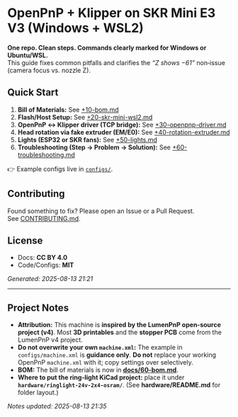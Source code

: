 # OpenPnP + Klipper on SKR Mini E3 V3 (Windows + WSL2)

**One repo. Clean steps. Commands clearly marked for Windows or Ubuntu/WSL.**  
This guide fixes common pitfalls and clarifies the *“Z shows −61”* non‑issue (camera focus vs. nozzle Z).

## Quick Start
1. **Bill of Materials:** See [+10-bom.md](docs/+10-bom.md)
2. **Flash/Host Setup:** See [+20-skr-mini-wsl2.md](docs/+20-skr-mini-wsl2.md)
3. **OpenPnP ↔ Klipper driver (TCP bridge):** See [+30-openpnp-driver.md](docs/+30-openpnp-driver.md)
4. **Head rotation via fake extruder (EM/E0):** See [+40-rotation-extruder.md](docs/+40-rotation-extruder.md)
5. **Lights (ESP32 or SKR fans):** See [+50-lights.md](docs/+50-lights.md)
6. **Troubleshooting (Step → Problem → Solution):** See [+60-troubleshooting.md](docs/+60-troubleshooting.md)

👉 Example configs live in [`configs/`](configs/).

## Contributing
Found something to fix? Please open an Issue or a Pull Request.  
See [CONTRIBUTING.md](CONTRIBUTING.md).

## License
- Docs: **CC BY 4.0**
- Code/Configs: **MIT**

*Generated: 2025-08-13 21:21*

---

## Project Notes

- **Attribution:** This machine is **inspired by the LumenPnP open‑source project (v4)**. Most **3D printables** and the **stopper PCB** come from the LumenPnP v4 project.
- **Do not overwrite your own `machine.xml`:** The example in `configs/machine.xml` is **guidance only**. **Do not** replace your working OpenPnP `machine.xml` with it; copy settings over selectively.
- **BOM:** The bill of materials is now in **[docs/60-bom.md](docs/60-bom.md)**.
- **Where to put the ring‑light KiCad project:** place it under **`hardware/ringlight-24v-2x4-osram/`**. (See **hardware/README.md** for folder layout.)

*Notes updated: 2025-08-13 21:35*
